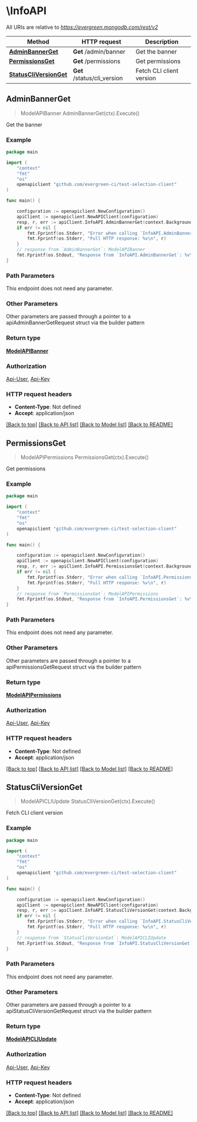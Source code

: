 # \InfoAPI

All URIs are relative to *https://evergreen.mongodb.com/rest/v2*

Method | HTTP request | Description
------------- | ------------- | -------------
[**AdminBannerGet**](InfoAPI.md#AdminBannerGet) | **Get** /admin/banner | Get the banner
[**PermissionsGet**](InfoAPI.md#PermissionsGet) | **Get** /permissions | Get permissions
[**StatusCliVersionGet**](InfoAPI.md#StatusCliVersionGet) | **Get** /status/cli_version | Fetch CLI client version



## AdminBannerGet

> ModelAPIBanner AdminBannerGet(ctx).Execute()

Get the banner



### Example

```go
package main

import (
	"context"
	"fmt"
	"os"
	openapiclient "github.com/evergreen-ci/test-selection-client"
)

func main() {

	configuration := openapiclient.NewConfiguration()
	apiClient := openapiclient.NewAPIClient(configuration)
	resp, r, err := apiClient.InfoAPI.AdminBannerGet(context.Background()).Execute()
	if err != nil {
		fmt.Fprintf(os.Stderr, "Error when calling `InfoAPI.AdminBannerGet``: %v\n", err)
		fmt.Fprintf(os.Stderr, "Full HTTP response: %v\n", r)
	}
	// response from `AdminBannerGet`: ModelAPIBanner
	fmt.Fprintf(os.Stdout, "Response from `InfoAPI.AdminBannerGet`: %v\n", resp)
}
```

### Path Parameters

This endpoint does not need any parameter.

### Other Parameters

Other parameters are passed through a pointer to a apiAdminBannerGetRequest struct via the builder pattern


### Return type

[**ModelAPIBanner**](ModelAPIBanner.md)

### Authorization

[Api-User](../README.md#Api-User), [Api-Key](../README.md#Api-Key)

### HTTP request headers

- **Content-Type**: Not defined
- **Accept**: application/json

[[Back to top]](#) [[Back to API list]](../README.md#documentation-for-api-endpoints)
[[Back to Model list]](../README.md#documentation-for-models)
[[Back to README]](../README.md)


## PermissionsGet

> ModelAPIPermissions PermissionsGet(ctx).Execute()

Get permissions



### Example

```go
package main

import (
	"context"
	"fmt"
	"os"
	openapiclient "github.com/evergreen-ci/test-selection-client"
)

func main() {

	configuration := openapiclient.NewConfiguration()
	apiClient := openapiclient.NewAPIClient(configuration)
	resp, r, err := apiClient.InfoAPI.PermissionsGet(context.Background()).Execute()
	if err != nil {
		fmt.Fprintf(os.Stderr, "Error when calling `InfoAPI.PermissionsGet``: %v\n", err)
		fmt.Fprintf(os.Stderr, "Full HTTP response: %v\n", r)
	}
	// response from `PermissionsGet`: ModelAPIPermissions
	fmt.Fprintf(os.Stdout, "Response from `InfoAPI.PermissionsGet`: %v\n", resp)
}
```

### Path Parameters

This endpoint does not need any parameter.

### Other Parameters

Other parameters are passed through a pointer to a apiPermissionsGetRequest struct via the builder pattern


### Return type

[**ModelAPIPermissions**](ModelAPIPermissions.md)

### Authorization

[Api-User](../README.md#Api-User), [Api-Key](../README.md#Api-Key)

### HTTP request headers

- **Content-Type**: Not defined
- **Accept**: application/json

[[Back to top]](#) [[Back to API list]](../README.md#documentation-for-api-endpoints)
[[Back to Model list]](../README.md#documentation-for-models)
[[Back to README]](../README.md)


## StatusCliVersionGet

> ModelAPICLIUpdate StatusCliVersionGet(ctx).Execute()

Fetch CLI client version



### Example

```go
package main

import (
	"context"
	"fmt"
	"os"
	openapiclient "github.com/evergreen-ci/test-selection-client"
)

func main() {

	configuration := openapiclient.NewConfiguration()
	apiClient := openapiclient.NewAPIClient(configuration)
	resp, r, err := apiClient.InfoAPI.StatusCliVersionGet(context.Background()).Execute()
	if err != nil {
		fmt.Fprintf(os.Stderr, "Error when calling `InfoAPI.StatusCliVersionGet``: %v\n", err)
		fmt.Fprintf(os.Stderr, "Full HTTP response: %v\n", r)
	}
	// response from `StatusCliVersionGet`: ModelAPICLIUpdate
	fmt.Fprintf(os.Stdout, "Response from `InfoAPI.StatusCliVersionGet`: %v\n", resp)
}
```

### Path Parameters

This endpoint does not need any parameter.

### Other Parameters

Other parameters are passed through a pointer to a apiStatusCliVersionGetRequest struct via the builder pattern


### Return type

[**ModelAPICLIUpdate**](ModelAPICLIUpdate.md)

### Authorization

[Api-User](../README.md#Api-User), [Api-Key](../README.md#Api-Key)

### HTTP request headers

- **Content-Type**: Not defined
- **Accept**: application/json

[[Back to top]](#) [[Back to API list]](../README.md#documentation-for-api-endpoints)
[[Back to Model list]](../README.md#documentation-for-models)
[[Back to README]](../README.md)


